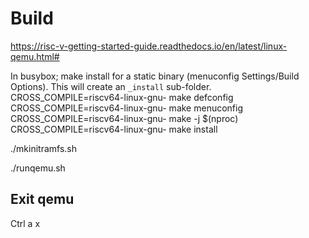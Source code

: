 # Build

https://risc-v-getting-started-guide.readthedocs.io/en/latest/linux-qemu.html#

In busybox; make install for a static binary (menuconfig Settings/Build Options). This will create an `_install` sub-folder.
CROSS_COMPILE=riscv64-linux-gnu- make defconfig
CROSS_COMPILE=riscv64-linux-gnu- make menuconfig   
CROSS_COMPILE=riscv64-linux-gnu- make -j $(nproc)
CROSS_COMPILE=riscv64-linux-gnu- make install

./mkinitramfs.sh

./runqemu.sh

## Exit qemu
Ctrl a x
